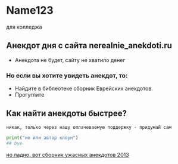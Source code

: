 # Name123
для колледжа
## Анекдот дня с сайта nerealnie_anekdoti.ru
- Анекдота не будет, сайту не хватило денег

### Но если вы хотите увидеть анекдот, то:
- Найдите в библеотеке сборник Еврейских анекдотов.
- Прогуглите

## Как найти анекдоты быстрее?
``` никак, только через нашу оплачеваемую поддержку - придумай сам ```

```python
print("но или автор клоун")
## bye
```
[но ладно, вот сборник ужасных анекдотов 2013](https://www.anekdot.ru/last/anekdot/)
